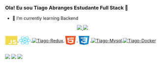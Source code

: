 ### Ola! Eu sou Tiago Abranges Estudante Full Stack 👋
- 🌱 I’m currently learning Backend
<div align="center">
  <a href="https://github.com/Abranges">
  <img height="180em" src="https://github-readme-stats.vercel.app/api?username=Abranges&show_icons=true&theme=dracula&include_all_commits=true&count_private=true"/>
  <img height="180em" src="https://github-readme-stats.vercel.app/api/top-langs/?username=Abranges&layout=compact&langs_count=7&theme=dracula"/>
</div>
  <div style="display: inline_block"><br>
  <img align="center" alt="Tiago-Js" height="30" width="40" src="https://raw.githubusercontent.com/devicons/devicon/master/icons/javascript/javascript-plain.svg">
 
  <img align="center" alt="Tiago-React" height="30" width="40" src="https://raw.githubusercontent.com/devicons/devicon/master/icons/react/react-original.svg">
    <img align="center" alt="Tiago-Redux" height="30" width="40" src="https://cdn.jsdelivr.net/gh/devicons/devicon/icons/redux/redux-original.svg"  >
  <img align="center" alt="Tiago-HTML" height="30" width="40" src="https://raw.githubusercontent.com/devicons/devicon/master/icons/html5/html5-original.svg">
  <img align="center" alt="Tiago-CSS" height="30" width="40" src="https://raw.githubusercontent.com/devicons/devicon/master/icons/css3/css3-original.svg">
    <img align="center" alt="Tiago-Mysql" height="30" width="40" src="https://cdn.jsdelivr.net/gh/devicons/devicon/icons/mysql/mysql-original.svg" >
    <img align="center" alt="Tiago-Docker" height="30" width="40" src="https://cdn.jsdelivr.net/gh/devicons/devicon/icons/docker/docker-original.svg">
 </div>

  ##
 
<div> 
  <a href="https://instagram.com/tiago_abranges" target="_blank"><img src="https://img.shields.io/badge/-Instagram-%23E4405F?style=for-the-badge&logo=instagram&logoColor=white" target="_blank"></a>
 	<a href = "tiagoabranges@gmail.com"><img src="https://img.shields.io/badge/-Gmail-%23333?style=for-the-badge&logo=gmail&logoColor=white" target="_blank"></a>
  <a href="https://www.linkedin.com/in/tiagoabranges/" target="_blank"><img src="https://img.shields.io/badge/-LinkedIn-%230077B5?style=for-the-badge&logo=linkedin&logoColor=white" target="_blank"></a> 
</div>
